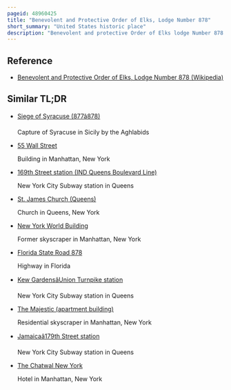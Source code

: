 ```yaml
---
pageid: 48960425
title: "Benevolent and Protective Order of Elks, Lodge Number 878"
short_summary: "United States historic place"
description: "Benevolent and protective Order of Elks lodge Number 878 is a historic Elks lodge on Queens boulevard in elmhurst Neighborhood of Queens in new York City. The 312-story italian renaissance-style main Building and the two-story Annex were both built in 19231924 and designed by the Ballinger Company. In 1930 a three-story rear Addition was added."
---
```


## Reference

- [Benevolent and Protective Order of Elks, Lodge Number 878 (Wikipedia)](https://en.wikipedia.org/?curid=48960425)

## Similar TL;DR

- [Siege of Syracuse (877â878)](/tldr/en/siege-of-syracuse-877878)

  Capture of Syracuse in Sicily by the Aghlabids

- [55 Wall Street](/tldr/en/55-wall-street)

  Building in Manhattan, New York

- [169th Street station (IND Queens Boulevard Line)](/tldr/en/169th-street-station-ind-queens-boulevard-line)

  New York City Subway station in Queens

- [St. James Church (Queens)](/tldr/en/st-james-church-queens)

  Church in Queens, New York

- [New York World Building](/tldr/en/new-york-world-building)

  Former skyscraper in Manhattan, New York

- [Florida State Road 878](/tldr/en/florida-state-road-878)

  Highway in Florida

- [Kew GardensâUnion Turnpike station](/tldr/en/kew-gardensunion-turnpike-station)

  New York City Subway station in Queens

- [The Majestic (apartment building)](/tldr/en/the-majestic-apartment-building)

  Residential skyscraper in Manhattan, New York

- [Jamaicaâ179th Street station](/tldr/en/jamaica179th-street-station)

  New York City Subway station in Queens

- [The Chatwal New York](/tldr/en/the-chatwal-new-york)

  Hotel in Manhattan, New York
